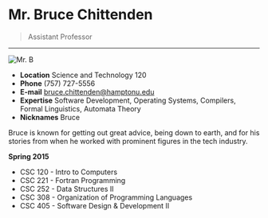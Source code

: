# Mr. Bruce Chittenden

> Assistant Professor

---

![Mr. B](http://img.hamptonu.edu/profile/chittenden_bruce.jpg)

- **Location** Science and Technology 120
- **Phone** (757) 727-5556
- **E-mail** bruce.chittenden@hamptonu.edu
- **Expertise** Software Development, Operating Systems, Compilers, Formal Linguistics, Automata Theory
- **Nicknames** Bruce

Bruce is known for getting out great advice, being down to earth, and for his stories from when he worked with prominent figures in the tech industry.

**Spring 2015**

- CSC 120 - Intro to Computers
- CSC 221 - Fortran Programming
- CSC 252 - Data Structures II
- CSC 308 - Organization of Programming Languages
- CSC 405 - Software Design & Development II

